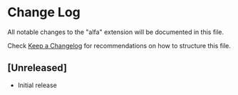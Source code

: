 # Change Log

All notable changes to the "alfa" extension will be documented in this file.

Check [Keep a Changelog](http://keepachangelog.com/) for recommendations on how to structure this file.

## [Unreleased]

- Initial release